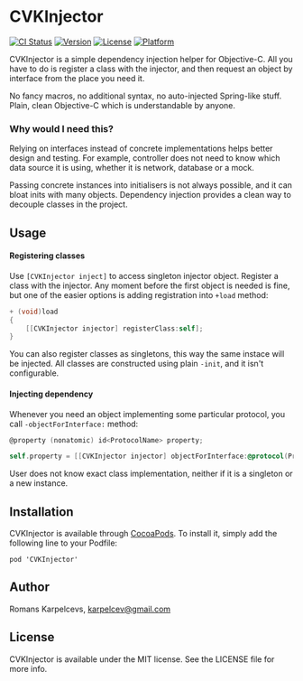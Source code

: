 # CVKInjector

[![CI Status](http://img.shields.io/travis/coverback/CVKInjector.svg?style=flat)](https://travis-ci.org/coverback/CVKInjector)
[![Version](https://img.shields.io/cocoapods/v/CVKInjector.svg?style=flat)](http://cocoadocs.org/docsets/CVKInjector)
[![License](https://img.shields.io/cocoapods/l/CVKInjector.svg?style=flat)](http://cocoadocs.org/docsets/CVKInjector)
[![Platform](https://img.shields.io/cocoapods/p/CVKInjector.svg?style=flat)](http://cocoadocs.org/docsets/CVKInjector)

CVKInjector is a simple dependency injection helper for Objective-C. All you have to do is register
a class with the injector, and then request an object by interface from the place you need it.

No fancy macros, no additional syntax, no auto-injected Spring-like stuff. Plain, clean Objective-C
which is understandable by anyone.

### Why would I need this?

Relying on interfaces instead of concrete implementations helps better design and testing. For example, controller does not need to know which data source it is using, whether it is network, database or a mock.

Passing concrete instances into initialisers is not always possible, and it can bloat inits with many objects. Dependency injection provides a clean way to decouple classes in the project.

## Usage

#### Registering classes

Use `[CVKInjector inject]` to access singleton injector object.
Register a class with the injector. Any moment before the first object is needed is fine, but one of the easier options is adding registration into `+load` method:

```objective-c
+ (void)load
{
    [[CVKInjector injector] registerClass:self];
}
```

You can also register classes as singletons, this way the same instace will be injected. All classes are constructed using plain `-init`, and it isn't configurable.

#### Injecting dependency

Whenever you need an object implementing some particular protocol, you call `-objectForInterface:` method:
```objective-c
@property (nonatomic) id<ProtocolName> property;

self.property = [[CVKInjector injector] objectForInterface:@protocol(ProtocolName)];
```

User does not know exact class implementation, neither if it is a singleton or a new instance.

## Installation

CVKInjector is available through [CocoaPods](http://cocoapods.org). To install
it, simply add the following line to your Podfile:

    pod 'CVKInjector'

## Author

Romans Karpelcevs, karpelcev@gmail.com

## License

CVKInjector is available under the MIT license. See the LICENSE file for more info.

